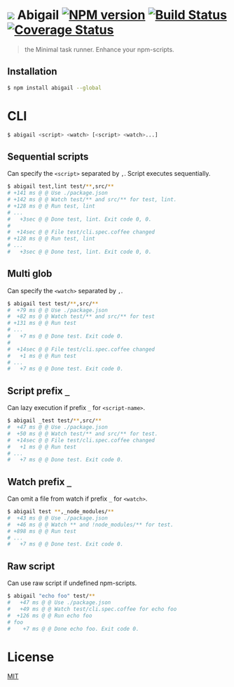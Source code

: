 # ![][.svg] Abigail [![NPM version][npm-image]][npm] [![Build Status][travis-image]][travis] [![Coverage Status][coveralls-image]][coveralls]

> the Minimal task runner. Enhance your npm-scripts.

## Installation
```bash
$ npm install abigail --global
```

# CLI
```bash
$ abigail <script> <watch> [<script> <watch>...]
```

## Sequential scripts

Can specify the `<script>` separated by `,`.
Script executes sequentially.

```bash
$ abigail test,lint test/**,src/**
# +141 ms @ @ Use ./package.json
# +142 ms @ @ Watch test/** and src/** for test, lint.
# +128 ms @ @ Run test, lint
# ...
#   +3sec @ @ Done test, lint. Exit code 0, 0.
#
#  +14sec @ @ File test/cli.spec.coffee changed
# +128 ms @ @ Run test, lint
# ...
#   +3sec @ @ Done test, lint. Exit code 0, 0.
```

## Multi glob

Can specify the `<watch>` separated by `,`.

```bash
$ abigail test test/**,src/**
#  +79 ms @ @ Use ./package.json
#  +82 ms @ @ Watch test/** and src/** for test
# +131 ms @ @ Run test
# ...
#   +7 ms @ @ Done test. Exit code 0.
#
#  +14sec @ @ File test/cli.spec.coffee changed
#   +1 ms @ @ Run test
# ...
#   +7 ms @ @ Done test. Exit code 0.
```

## Script prefix `_`

Can lazy execution if prefix `_` for `<script-name>`.

```bash
$ abigail _test test/**,src/**
#  +47 ms @ @ Use ./package.json
#  +50 ms @ @ Watch test/** and src/** for test.
#  +14sec @ @ File test/cli.spec.coffee changed
#   +1 ms @ @ Run test
# ...
#   +7 ms @ @ Done test. Exit code 0.
```

## Watch prefix `_`

Can omit a file from watch if prefix `_` for `<watch>`.

```bash
$ abigail test **,_node_modules/**
#  +43 ms @ @ Use ./package.json
#  +46 ms @ @ Watch ** and !node_modules/** for test.
# +898 ms @ @ Run test
# ...
#   +7 ms @ @ Done test. Exit code 0.
```

## Raw script

Can use raw script if undefined npm-scripts.

```bash
$ abigail "echo foo" test/**
#   +47 ms @ @ Use ./package.json
#   +49 ms @ @ Watch test/cli.spec.coffee for echo foo
#  +126 ms @ @ Run echo foo
# foo
#    +7 ms @ @ Done echo foo. Exit code 0.
```

License
=========================
[MIT][License]

[License]: http://59naga.mit-license.org/

[.svg]: https://cdn.rawgit.com/59naga/abigail/master/.svg

[npm-image]: https://badge.fury.io/js/abigail.svg
[npm]: https://npmjs.org/package/abigail
[travis-image]: https://travis-ci.org/59naga/abigail.svg?branch=master
[travis]: https://travis-ci.org/59naga/abigail
[coveralls-image]: https://coveralls.io/repos/59naga/abigail/badge.svg?branch=master
[coveralls]: https://coveralls.io/r/59naga/abigail?branch=master
